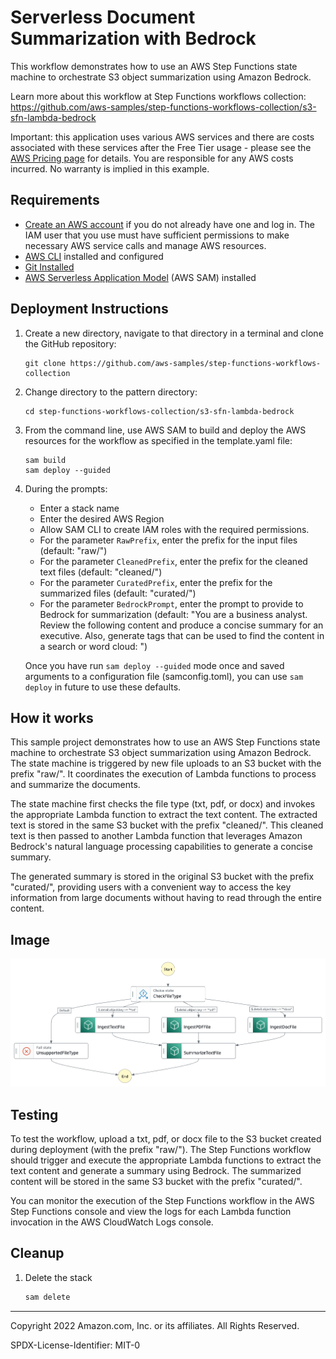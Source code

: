 # Serverless Document Summarization with Bedrock

This workflow demonstrates how to use an AWS Step Functions state machine to orchestrate S3 object summarization using Amazon Bedrock.

Learn more about this workflow at Step Functions workflows collection: https://github.com/aws-samples/step-functions-workflows-collection/s3-sfn-lambda-bedrock

Important: this application uses various AWS services and there are costs associated with these services after the Free Tier usage - please see the [AWS Pricing page](https://aws.amazon.com/pricing/) for details. You are responsible for any AWS costs incurred. No warranty is implied in this example.

## Requirements

* [Create an AWS account](https://portal.aws.amazon.com/gp/aws/developer/registration/index.html) if you do not already have one and log in. The IAM user that you use must have sufficient permissions to make necessary AWS service calls and manage AWS resources.
* [AWS CLI](https://docs.aws.amazon.com/cli/latest/userguide/install-cliv2.html) installed and configured
* [Git Installed](https://git-scm.com/book/en/v2/Getting-Started-Installing-Git)
* [AWS Serverless Application Model](https://docs.aws.amazon.com/serverless-application-model/latest/developerguide/serverless-sam-cli-install.html) (AWS SAM) installed

## Deployment Instructions

1. Create a new directory, navigate to that directory in a terminal and clone the GitHub repository:
    ```
    git clone https://github.com/aws-samples/step-functions-workflows-collection
    ```
1. Change directory to the pattern directory:
    ```
    cd step-functions-workflows-collection/s3-sfn-lambda-bedrock
    ```
1. From the command line, use AWS SAM to build and deploy the AWS resources for the workflow as specified in the template.yaml file:
    ```
    sam build
    sam deploy --guided
    ```
1. During the prompts:
    * Enter a stack name
    * Enter the desired AWS Region
    * Allow SAM CLI to create IAM roles with the required permissions.
    * For the parameter `RawPrefix`, enter the prefix for the input files (default: "raw/")
    * For the parameter `CleanedPrefix`, enter the prefix for the cleaned text files (default: "cleaned/")
    * For the parameter `CuratedPrefix`, enter the prefix for the summarized files (default: "curated/")
    * For the parameter `BedrockPrompt`, enter the prompt to provide to Bedrock for summarization (default: "You are a business analyst. Review the following content and produce a concise summary for an executive. Also, generate tags that can be used to find the content in a search or word cloud: ")

    Once you have run `sam deploy --guided` mode once and saved arguments to a configuration file (samconfig.toml), you can use `sam deploy` in future to use these defaults.

## How it works

This sample project demonstrates how to use an AWS Step Functions state machine to orchestrate S3 object summarization using Amazon Bedrock. The state machine is triggered by new file uploads to an S3 bucket with the prefix "raw/". It coordinates the execution of Lambda functions to process and summarize the documents.

The state machine first checks the file type (txt, pdf, or docx) and invokes the appropriate Lambda function to extract the text content. The extracted text is stored in the same S3 bucket with the prefix "cleaned/". This cleaned text is then passed to another Lambda function that leverages Amazon Bedrock's natural language processing capabilities to generate a concise summary.

The generated summary is stored in the original S3 bucket with the prefix "curated/", providing users with a convenient way to access the key information from large documents without having to read through the entire content.

## Image
![Workflow Diagram](./resources/stepfunctions_graph.png)

## Testing

To test the workflow, upload a txt, pdf, or docx file to the S3 bucket created during deployment (with the prefix "raw/"). The Step Functions workflow should trigger and execute the appropriate Lambda functions to extract the text content and generate a summary using Bedrock. The summarized content will be stored in the same S3 bucket with the prefix "curated/".

You can monitor the execution of the Step Functions workflow in the AWS Step Functions console and view the logs for each Lambda function invocation in the AWS CloudWatch Logs console.

## Cleanup

1. Delete the stack
    ```bash
    sam delete
    ```

----
Copyright 2022 Amazon.com, Inc. or its affiliates. All Rights Reserved.

SPDX-License-Identifier: MIT-0

